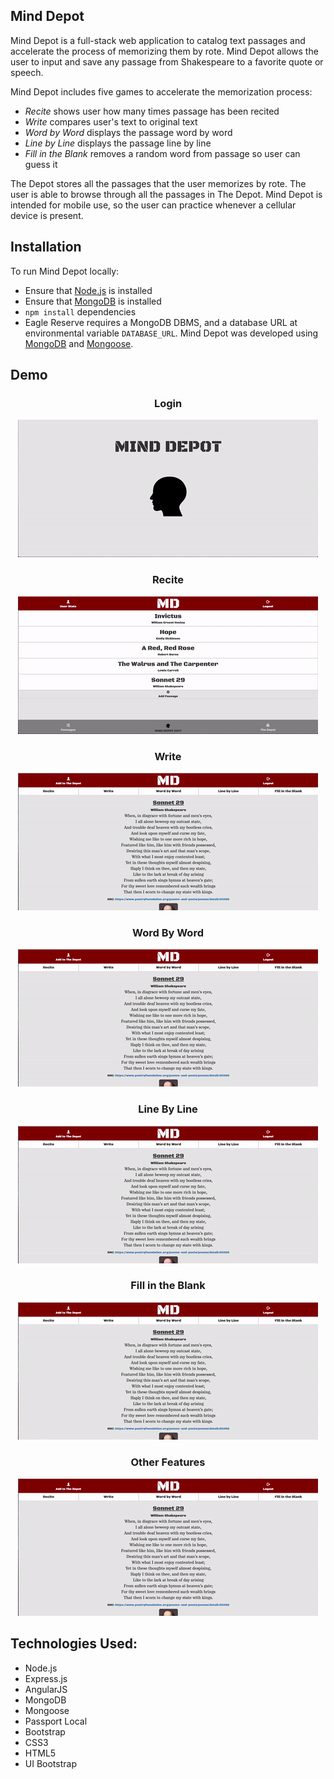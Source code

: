 ## Mind Depot
Mind Depot is a full-stack web application to catalog text passages and accelerate the process of memorizing them by rote. Mind Depot allows the user to input and save any passage from Shakespeare to a favorite quote or speech.

Mind Depot includes five games to accelerate the memorization process:

* _Recite_ shows user how many times passage has been recited
* _Write_ compares user's text to original text
* _Word by Word_ displays the passage word by word
* _Line by Line_ displays the passage line by line
* _Fill in the Blank_ removes a random word from passage so user can guess it

The Depot stores all the passages that the user memorizes by rote. The user is able to browse through all the passages in The Depot. Mind Depot is intended for mobile use, so the user can practice whenever a cellular device is present.

## Installation
To run Mind Depot locally:

* Ensure that [Node.js](https://nodejs.org/en/) is installed
* Ensure that [MongoDB](https://www.mongodb.com/) is installed
* `npm install` dependencies
* Eagle Reserve requires a MongoDB DBMS, and a database URL at environmental variable `DATABASE_URL`. Mind Depot was developed using [MongoDB](https://www.mongodb.com/) and [Mongoose](http://mongoosejs.com/).

## Demo
<h3 align= "center">Login</h3>
<p align="center">
  <img src="server/public/images/login.gif"/>
</p>
<h3 align= "center">Recite</h3>
<p align="center">
  <img src="server/public/images/recite.gif"/>
</p>
<h3 align= "center">Write</h3>
<p align="center">
  <img src="server/public/images/write.gif"/>
</p>
<h3 align= "center">Word By Word</h3>
<p align="center">
  <img src="server/public/images/wordbyword.gif"/>
</p>
<h3 align= "center">Line By Line</h3>
<p align="center">
  <img src="server/public/images/linebyline.gif"/>
</p>
<h3 align= "center">Fill in the Blank</h3>
<p align="center">
  <img src="server/public/images/fillintheblank.gif"/>
</p>
<h3 align= "center">Other Features</h3>
<p align="center">
  <img src="server/public/images/otherfeatures.gif"/>
</p>

## Technologies Used:

  * Node.js
  * Express.js
  * AngularJS
  * MongoDB
  * Mongoose
  * Passport Local
  * Bootstrap
  * CSS3
  * HTML5
  * UI Bootstrap

